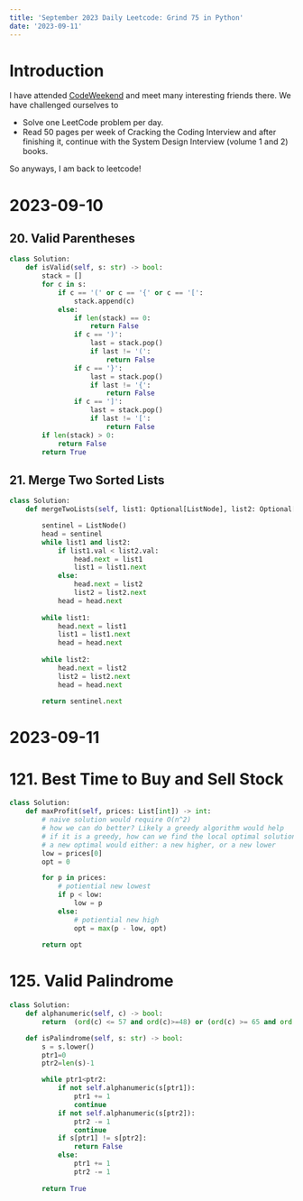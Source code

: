 ```yaml
---
title: 'September 2023 Daily Leetcode: Grind 75 in Python'
date: '2023-09-11'
---
```

# Introduction

I have attended [CodeWeekend](https://www.meetup.com/codeweekendgroup/events/295430998/) and meet
many interesting friends there. We have challenged ourselves to

- Solve one LeetCode problem per day.
- Read 50 pages per week of Cracking the Coding Interview and after finishing it, continue with the System Design Interview (volume 1 and 2) books.

So anyways, I am back to leetcode!

# 2023-09-10
## 20. Valid Parentheses

~~~python
class Solution:
    def isValid(self, s: str) -> bool:
        stack = []
        for c in s:
            if c == '(' or c == '{' or c == '[':
                stack.append(c)
            else:
                if len(stack) == 0:
                    return False
                if c == ')':
                    last = stack.pop()
                    if last != '(':
                        return False
                if c == '}':
                    last = stack.pop()
                    if last != '{':
                        return False
                if c == ']':
                    last = stack.pop()
                    if last != '[':
                        return False
        if len(stack) > 0:
            return False
        return True
~~~

## 21. Merge Two Sorted Lists

~~~python
class Solution:
    def mergeTwoLists(self, list1: Optional[ListNode], list2: Optional[ListNode]) -> Optional[ListNode]:

        sentinel = ListNode()
        head = sentinel
        while list1 and list2:
            if list1.val < list2.val:
                head.next = list1
                list1 = list1.next
            else:
                head.next = list2
                list2 = list2.next
            head = head.next
        
        while list1:
            head.next = list1
            list1 = list1.next
            head = head.next
        
        while list2:
            head.next = list2
            list2 = list2.next
            head = head.next
        
        return sentinel.next
~~~

# 2023-09-11
# 121. Best Time to Buy and Sell Stock

~~~python
class Solution:
    def maxProfit(self, prices: List[int]) -> int:
        # naive solution would require O(n^2)
        # how we can do better? Likely a greedy algorithm would help
        # if it is a greedy, how can we find the local optimal solution?
        # a new optimal would either: a new higher, or a new lower
        low = prices[0]
        opt = 0

        for p in prices:
            # potiential new lowest
            if p < low:
                low = p
            else: 
                # potiential new high
                opt = max(p - low, opt)
        
        return opt
~~~


# 125. Valid Palindrome

~~~python
class Solution:
    def alphanumeric(self, c) -> bool:
        return  (ord(c) <= 57 and ord(c)>=48) or (ord(c) >= 65 and ord(c)<=90) or(ord(c) >= 97 and ord(c) <= 122)

    def isPalindrome(self, s: str) -> bool:
        s = s.lower()
        ptr1=0
        ptr2=len(s)-1

        while ptr1<ptr2:
            if not self.alphanumeric(s[ptr1]):
                ptr1 += 1
                continue
            if not self.alphanumeric(s[ptr2]):
                ptr2 -= 1
                continue
            if s[ptr1] != s[ptr2]:
                return False
            else:
                ptr1 += 1
                ptr2 -= 1
        
        return True
~~~
